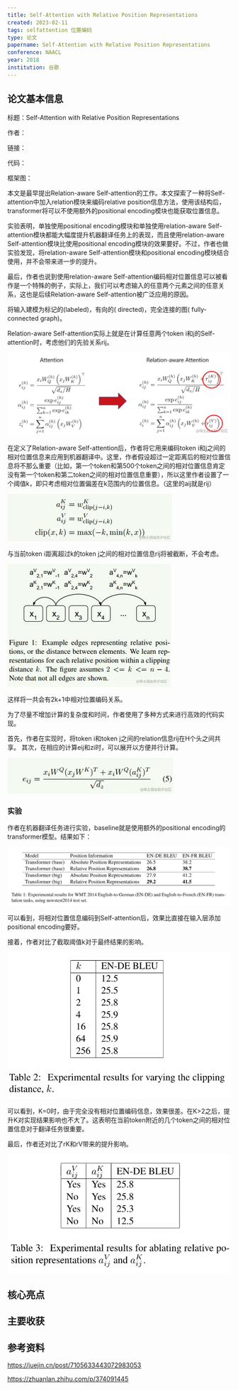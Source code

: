 ```yaml
---
title: Self-Attention with Relative Position Representations
created: 2023-02-11
tags: selfattention 位置编码
type: 论文
papername: Self-Attention with Relative Position Representations
conference: NAACL
year: 2018
institution: 谷歌
---
```


## 论文基本信息

标题：Self-Attention with Relative Position Representations

作者：

链接：

代码：

框架图：

本文是最早提出Relation-aware Self-attention的工作。本文探索了一种将Self-attention中加入relation模块来编码relative position信息方法，使用该结构后，transformer将可以不使用额外的positional encoding模块也能获取位置信息。

实验表明，单独使用positional encoding模块和单独使用relation-aware Self-attention模块都能大幅度提升机器翻译任务上的表现，而且使用relation-aware Self-attention模块比使用positional encoding模块的效果要好。不过，作者也做实验发现，将relation-aware Self-attention模块和positional encoding模块结合使用，并不会带来进一步的提升。

最后，作者也说到使用relation-aware Self-attention编码相对位置信息可以被看作是一个特殊的例子，实际上，我们可以考虑输入的任意两个元素之间的任意关系，这也是后续Relation-aware Self-attention被广泛应用的原因。

将输入建模为标记的(labeled)，有向的( directed)，完全连接的图( fully-connected graph)。



Relation-aware Self-attention实际上就是在计算任意两个token i和j的Self-attention时，考虑他们的先验关系rij​。

![](img/Pasted%20image%2020230211102206.png)

在定义了Relation-aware Self-attention后，作者将它用来编码token i和j之间的相对位置信息来应用到机器翻译中。这里，作者假设超过一定距离后的相对位置信息将不那么重要（比如，第一个token和第500个token之间的相对位置信息肯定没有第一个token和第二token之间的相对位置信息重要），所以这里作者设置了一个阈值k，即只考虑相对位置偏差在k范围内的位置信息。（这里的aij就是rij）

![](img/Pasted%20image%2020230211102301.png)

与当前token i距离超过k的token j之间的相对位置信息rij​将被截断，不会考虑。

![](img/Pasted%20image%2020230211102537.png)

这样将一共会有2k+1中相对位置编码关系。

为了尽量不增加计算的复杂度和时间，作者使用了多种方式来进行高效的代码实现。

首先，作者在实现时，将token i和token j之间的relation信息rij在H个头之间共享。 其次，在相应的计算eij​和zi​时，可以展开以方便并行计算。

![](img/Pasted%20image%2020230211102635.png)

### 实验

作者在机器翻译任务进行实验，baseline就是使用额外的positional encoding的transformer模型。结果如下：

![](img/Pasted%20image%2020230211102927.png)

可以看到，将相对位置信息编码到Self-attention后，效果比直接在输入层添加positional encoding要好。

接着，作者对比了截取阈值k对于最终结果的影响。

![](img/Pasted%20image%2020230211102952.png)

可以看到，K=0时，由于完全没有相对位置编码信息，效果很差。在K>2之后，提升K对实现结果影响也不大了。这表明在当前token附近的几个token之间的相对位置信息对于翻译任务很重要。

最后，作者还对比了rK​和rV​带来的提升影响。

![](img/Pasted%20image%2020230211103018.png)



## 核心亮点

## 主要收获


## 参考资料

https://juejin.cn/post/7105633443072983053

https://zhuanlan.zhihu.com/p/374091445

